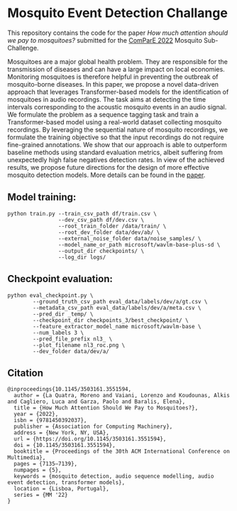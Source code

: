 # Mosquito Event Detection Challange

This repository contains the code for the paper *How much attention should we pay to mosquitoes?* submitted for the [ComParE 2022](http://www.compare.openaudio.eu/2022-2/) Mosquito Sub-Challenge.

Mosquitoes are a major global health problem. They are responsible for the transmission of diseases and can have a large impact on local economies. Monitoring mosquitoes is therefore helpful in preventing the outbreak of mosquito-borne diseases. In this paper, we propose a novel data-driven approach that leverages Transformer-based models for the identification of mosquitoes in audio recordings. The task aims at detecting the time intervals corresponding to the acoustic mosquito events in an audio signal. We formulate the problem as a sequence tagging task and train a Transformer-based model using a real-world dataset collecting mosquito recordings. By leveraging the sequential nature of mosquito recordings, we formulate the training objective so that the input recordings do not require fine-grained annotations. We show that our approach is able to outperform baseline methods using standard evaluation metrics, albeit suffering from unexpectedly high false negatives detection rates. In view of the achieved results, we propose future directions for the design of more effective mosquito detection models. More details can be found in the [paper](https://dl.acm.org/doi/abs/10.1145/3503161.3551594).

## Model training:

```shell
python train.py --train_csv_path df/train.csv \
                --dev_csv_path df/dev.csv \
                --root_train_folder /data/train/ \
                --root_dev_folder data/dev/ab/ \
                --external_noise_folder data/noise_samples/ \
                --model_name_or_path microsoft/wavlm-base-plus-sd \
                --output_dir checkpoints/ \
                --log_dir logs/ 
```

## Checkpoint evaluation:

```shell
python eval_checkpoint.py \
        --ground_truth_csv_path eval_data/labels/dev/a/gt.csv \
        --metadata_csv_path eval_data/labels/dev/a/meta.csv \
        --pred_dir _temp/ \
        --checkpoint_dir checkpoints_3/best_checkpoint/ \
        --feature_extractor_model_name microsoft/wavlm-base \
        --num_labels 3 \
        --pred_file_prefix nl3_ \
        --plot_filename nl3_roc.png \
        --dev_folder data/dev/a/
```

## Citation

```
@inproceedings{10.1145/3503161.3551594,
  author = {La Quatra, Moreno and Vaiani, Lorenzo and Koudounas, Alkis and Cagliero, Luca and Garza, Paolo and Baralis, Elena},
  title = {How Much Attention Should We Pay to Mosquitoes?},
  year = {2022},
  isbn = {9781450392037},
  publisher = {Association for Computing Machinery},
  address = {New York, NY, USA},
  url = {https://doi.org/10.1145/3503161.3551594},
  doi = {10.1145/3503161.3551594},
  booktitle = {Proceedings of the 30th ACM International Conference on Multimedia},
  pages = {7135–7139},
  numpages = {5},
  keywords = {mosquito detection, audio sequence modelling, audio event detection, transformer models},
  location = {Lisboa, Portugal},
  series = {MM '22}
}
```

